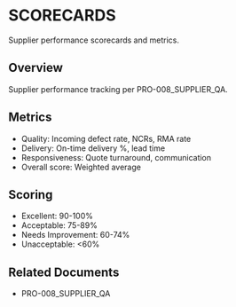 # SCORECARDS

Supplier performance scorecards and metrics.

## Overview

Supplier performance tracking per PRO-008_SUPPLIER_QA.

## Metrics

- Quality: Incoming defect rate, NCRs, RMA rate
- Delivery: On-time delivery %, lead time
- Responsiveness: Quote turnaround, communication
- Overall score: Weighted average

## Scoring

- Excellent: 90-100%
- Acceptable: 75-89%
- Needs Improvement: 60-74%
- Unacceptable: <60%

## Related Documents

- PRO-008_SUPPLIER_QA
